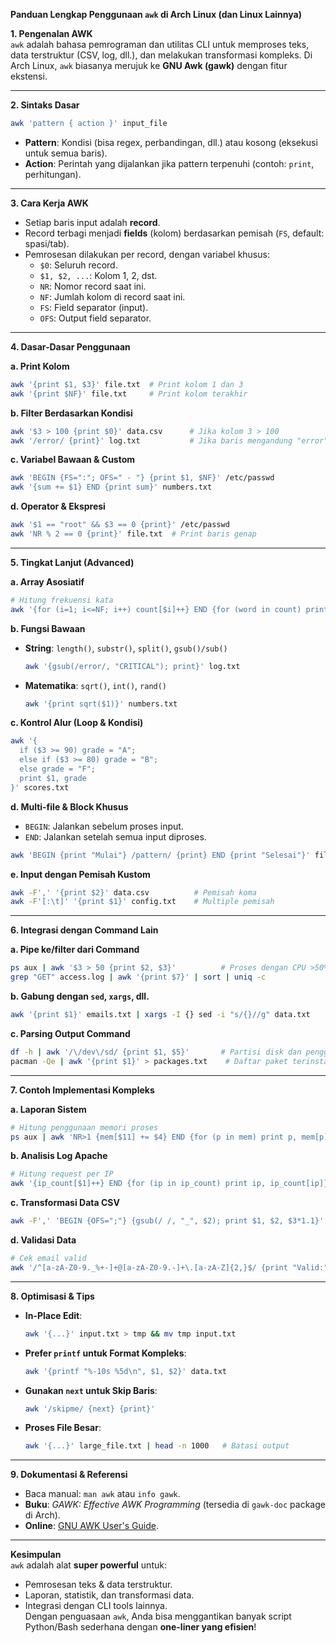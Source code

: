 **Panduan Lengkap Penggunaan `awk` di Arch Linux (dan Linux Lainnya)**

**1. Pengenalan AWK**  
`awk` adalah bahasa pemrograman dan utilitas CLI untuk memproses teks, data terstruktur (CSV, log, dll.), dan melakukan transformasi kompleks. Di Arch Linux, `awk` biasanya merujuk ke **GNU Awk (gawk)** dengan fitur ekstensi.

---

**2. Sintaks Dasar**

```bash
awk 'pattern { action }' input_file
```

- **Pattern**: Kondisi (bisa regex, perbandingan, dll.) atau kosong (eksekusi untuk semua baris).
- **Action**: Perintah yang dijalankan jika pattern terpenuhi (contoh: `print`, perhitungan).

---

**3. Cara Kerja AWK**

- Setiap baris input adalah **record**.
- Record terbagi menjadi **fields** (kolom) berdasarkan pemisah (`FS`, default: spasi/tab).
- Pemrosesan dilakukan per record, dengan variabel khusus:
  - `$0`: Seluruh record.
  - `$1, $2, ...`: Kolom 1, 2, dst.
  - `NR`: Nomor record saat ini.
  - `NF`: Jumlah kolom di record saat ini.
  - `FS`: Field separator (input).
  - `OFS`: Output field separator.

---

**4. Dasar-Dasar Penggunaan**

**a. Print Kolom**

```bash
awk '{print $1, $3}' file.txt  # Print kolom 1 dan 3
awk '{print $NF}' file.txt     # Print kolom terakhir
```

**b. Filter Berdasarkan Kondisi**

```bash
awk '$3 > 100 {print $0}' data.csv      # Jika kolom 3 > 100
awk '/error/ {print}' log.txt           # Jika baris mengandung "error"
```

**c. Variabel Bawaan & Custom**

```bash
awk 'BEGIN {FS=":"; OFS=" - "} {print $1, $NF}' /etc/passwd
awk '{sum += $1} END {print sum}' numbers.txt
```

**d. Operator & Ekspresi**

```bash
awk '$1 == "root" && $3 == 0 {print}' /etc/passwd
awk 'NR % 2 == 0 {print}' file.txt  # Print baris genap
```

---

**5. Tingkat Lanjut (Advanced)**

**a. Array Asosiatif**

```bash
# Hitung frekuensi kata
awk '{for (i=1; i<=NF; i++) count[$i]++} END {for (word in count) print word, count[word]}' text.txt
```

**b. Fungsi Bawaan**

- **String**: `length()`, `substr()`, `split()`, `gsub()/sub()`
  ```bash
  awk '{gsub(/error/, "CRITICAL"); print}' log.txt
  ```
- **Matematika**: `sqrt()`, `int()`, `rand()`
  ```bash
  awk '{print sqrt($1)}' numbers.txt
  ```

**c. Kontrol Alur (Loop & Kondisi)**

```bash
awk '{
  if ($3 >= 90) grade = "A";
  else if ($3 >= 80) grade = "B";
  else grade = "F";
  print $1, grade
}' scores.txt
```

**d. Multi-file & Block Khusus**

- `BEGIN`: Jalankan sebelum proses input.
- `END`: Jalankan setelah semua input diproses.

```bash
awk 'BEGIN {print "Mulai"} /pattern/ {print} END {print "Selesai"}' file1.txt file2.txt
```

**e. Input dengan Pemisah Kustom**

```bash
awk -F',' '{print $2}' data.csv          # Pemisah koma
awk -F'[:\t]' '{print $1}' config.txt    # Multiple pemisah
```

---

**6. Integrasi dengan Command Lain**

**a. Pipe ke/filter dari Command**

```bash
ps aux | awk '$3 > 50 {print $2, $3}'          # Proses dengan CPU >50%
grep "GET" access.log | awk '{print $7}' | sort | uniq -c
```

**b. Gabung dengan `sed`, `xargs`, dll.**

```bash
awk '{print $1}' emails.txt | xargs -I {} sed -i "s/{}//g" data.txt
```

**c. Parsing Output Command**

```bash
df -h | awk '/\/dev\/sd/ {print $1, $5}'       # Partisi disk dan penggunaan
pacman -Qe | awk '{print $1}' > packages.txt    # Daftar paket terinstall
```

---

**7. Contoh Implementasi Kompleks**

**a. Laporan Sistem**

```bash
# Hitung penggunaan memori proses
ps aux | awk 'NR>1 {mem[$11] += $4} END {for (p in mem) print p, mem[p] "%"}'
```

**b. Analisis Log Apache**

```bash
# Hitung request per IP
awk '{ip_count[$1]++} END {for (ip in ip_count) print ip, ip_count[ip]}' access.log
```

**c. Transformasi Data CSV**

```bash
awk -F',' 'BEGIN {OFS=";"} {gsub(/ /, "_", $2); print $1, $2, $3*1.1}' data.csv
```

**d. Validasi Data**

```bash
# Cek email valid
awk '/^[a-zA-Z0-9._%+-]+@[a-zA-Z0-9.-]+\.[a-zA-Z]{2,}$/ {print "Valid:", $0}' emails.txt
```

---

**8. Optimisasi & Tips**

- **In-Place Edit**:
  ```bash
  awk '{...}' input.txt > tmp && mv tmp input.txt
  ```
- **Prefer `printf` untuk Format Kompleks**:
  ```bash
  awk '{printf "%-10s %5d\n", $1, $2}' data.txt
  ```
- **Gunakan `next` untuk Skip Baris**:
  ```bash
  awk '/skipme/ {next} {print}'
  ```
- **Proses File Besar**:
  ```bash
  awk '{...}' large_file.txt | head -n 1000   # Batasi output
  ```

---

**9. Dokumentasi & Referensi**

- Baca manual: `man awk` atau `info gawk`.
- **Buku**: _GAWK: Effective AWK Programming_ (tersedia di `gawk-doc` package di Arch).
- **Online**: [GNU AWK User's Guide](https://www.gnu.org/software/gawk/manual/).

---

**Kesimpulan**  
`awk` adalah alat **super powerful** untuk:

- Pemrosesan teks & data terstruktur.
- Laporan, statistik, dan transformasi data.
- Integrasi dengan CLI tools lainnya.  
  Dengan penguasaan `awk`, Anda bisa menggantikan banyak script Python/Bash sederhana dengan **one-liner yang efisien**!
